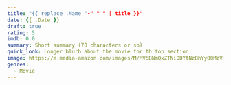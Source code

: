 ```yaml
---
title: "{{ replace .Name "-" " " | title }}"
date: {{ .Date }}
draft: true
rating: 5
imdb: 0.0
summary: Short summary (70 characters or so)
quick_look: Longer blurb about the movie for th top section
image: https://m.media-amazon.com/images/M/MV5BNmQxZTNiODYtNzBhYy00MzVlLWJlN2UtNTc4YWZjMDIwMmEzXkEyXkFqcGdeQXVyMTkxNjUyNQ@@._V1_SX300.jpg
genres:
  - Movie
---
```


